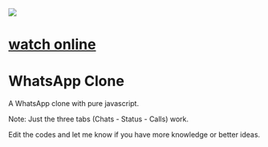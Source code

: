 <div>
  <div>
    <img src="./images/page.gif" />
  </div>
  <h1>
    <a href="https://mohammadbaratii.github.io/WhatsApp-Clone/" target="_blank">watch online</a>
  </h1>
  <h1>WhatsApp Clone</h1>
  <p>A WhatsApp clone with pure javascript.</p>
  <p>Note: Just the three tabs (Chats - Status - Calls) work.</p>
  <p>
    Edit the codes and let me know if you have more knowledge or better ideas.
  </p>
</div>
